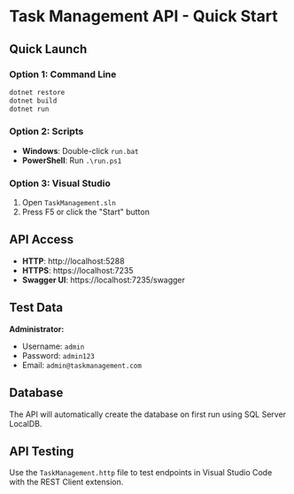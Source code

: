 # Task Management API - Quick Start

## Quick Launch

### Option 1: Command Line
```bash
dotnet restore
dotnet build
dotnet run
```

### Option 2: Scripts
- **Windows**: Double-click `run.bat`
- **PowerShell**: Run `.\run.ps1`

### Option 3: Visual Studio
1. Open `TaskManagement.sln`
2. Press F5 or click the "Start" button

## API Access

- **HTTP**: http://localhost:5288
- **HTTPS**: https://localhost:7235
- **Swagger UI**: https://localhost:7235/swagger

## Test Data

**Administrator:**
- Username: `admin`
- Password: `admin123`
- Email: `admin@taskmanagement.com`

## Database

The API will automatically create the database on first run using SQL Server LocalDB.

## API Testing

Use the `TaskManagement.http` file to test endpoints in Visual Studio Code with the REST Client extension.
